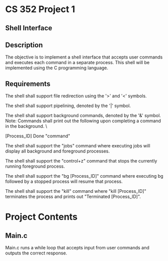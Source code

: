 # CS 352 Project 1

## Shell Interface

## Description
The objective is to implement a shell interface that accepts user commands and executes each 
command in a separate process. This shell will be implemented using the C programming language.

## Requirements 
The shell shall support file redirection using the '>' and '<' symbols. 

The shell shall support pipelining, denoted by the '|' symbol.

The shell shall support background commands, denoted by the '&' symbol. 
Note: Commands shall print out the following upon completing a command in the background. \

[Process_ID] Done "command"

The shell shall support the "jobs" command where executing jobs will display all background and foreground processes. 

The shell shall support the "control+z" command that stops the currently running foreground process.

The shell shall support the "bg [Process_ID]" command where executing bg followed by a stopped process will resume that process.

The shell shall support the "kill" command where "kill [Process_ID]" terminates the process and prints out "Terminated [Process_ID]".

# Project Contents

## Main.c 
Main.c runs a while loop that accepts input from user commands and outputs the correct response.
